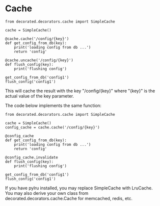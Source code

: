 # Cache

	from decorated.decorators.cache import SimpleCache
	
	cache = SimpleCache()
	
	@cache.cache('/config/{key}')
	def get_config_from_db(key):
	    print('loading config from db ...')
	    return 'config'
	
	@cache.uncache('/config/{key}')
	def flush_config(key):
	    print('flushing config')
	
	get_config_from_db('config1')
	flush_config('config1')

This will cache the result with the key "/config/{key}" where "{key}" is the actual value of the key parameter.

The code below implements the same function:

	from decorated.decorators.cache import SimpleCache
	
	cache = SimpleCache()
	config_cache = cache.cache('/config/{key}')
	
	@config_cache
	def get_config_from_db(key):
	    print('loading config from db ...')
	    return 'config'
	
	@config_cache.invalidate
	def flush_config(key):
	    print('flushing config')
	
	get_config_from_db('config1')
	flush_config('config1')

If you have pylru installed, you may replace SimpleCache with LruCache.
You may also derive your own class from decorated.decorators.cache.Cache for memcached, redis, etc.
